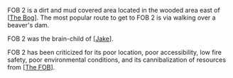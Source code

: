 FOB 2 is a dirt and mud covered area located in the wooded area east of [[The Bog]]. The most popular route to get to FOB 2 is via walking over a beaver's dam.

FOB 2 was the brain-child of [[Jake]].

FOB 2 has been criticized for its poor location, poor accessibility, low fire safety, poor environmental conditions, and its cannibalization of resources from [[The FOB]].

[//begin]: # "Autogenerated link references for markdown compatibility"
[The Bog]: <The Bog> "The Bog"
[Jake]: ../../../People/Jake "Jake"
[The FOB]: <The FOB> "The FOB"
[//end]: # "Autogenerated link references"